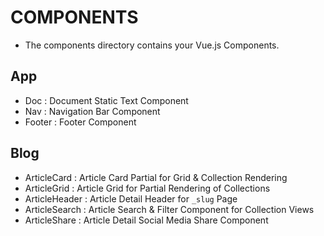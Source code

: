 # COMPONENTS

* The components directory contains your Vue.js Components.


## App
* Doc : Document Static Text Component
* Nav : Navigation Bar Component
* Footer : Footer Component

## Blog
* ArticleCard : Article Card Partial for Grid & Collection Rendering
* ArticleGrid : Article Grid for Partial Rendering of Collections
* ArticleHeader : Article Detail Header for `_slug` Page
* ArticleSearch : Article Search & Filter Component for Collection Views
* ArticleShare : Article Detail Social Media Share Component
